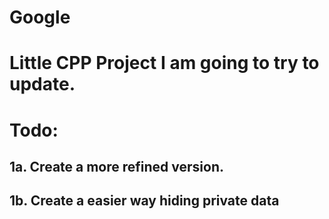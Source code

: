 # Google
# Little CPP Project I am going to try to update.
# Todo:
## 1a. Create a more refined version.
## 1b. Create a easier way hiding private data

